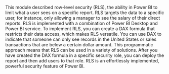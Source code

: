 This module described row-level security (RLS), the ability in Power BI to limit what a user sees on a specific report. RLS targets the data to a specific user, for instance, only allowing a manager to see the salary of their direct reports. RLS is implemented with a combination of Power BI Desktop and Power BI service. To implement RLS, you can create a DAX formula that restricts their data access, which makes RLS versatile. You can use DAX to indicate that someone can only see records in the United States or sales transactions that are below a certain dollar amount. This programmatic approach means that RLS can be used in a variety of solutions. After you have created the DAX formula in a specific security role, you can deploy the report and then add users to that role. RLS is an effortlessly implemented, powerful security feature of Power BI.
